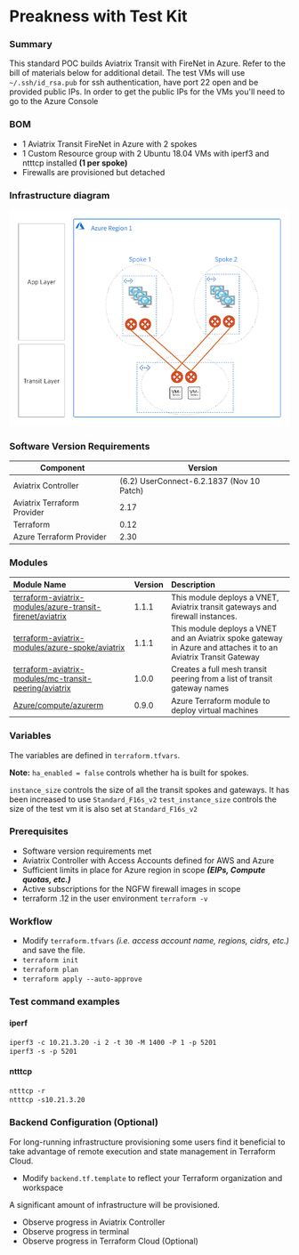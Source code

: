 # Preakness with Test Kit

### Summary

This standard POC builds Aviatrix Transit with FireNet in Azure. Refer to the bill of materials below for additional detail.
The test VMs will use ```~/.ssh/id_rsa.pub``` for ssh authentication, have port 22 open and be provided public IPs.
In order to get the public IPs for the VMs you'll need to go to the Azure Console 


### BOM

- 1 Aviatrix Transit FireNet in Azure with 2 spokes
- 1 Custom Resource group with 2 Ubuntu 18.04 VMs with iperf3 and ntttcp installed **(1 per spoke)**
- Firewalls are provisioned but detached


### Infrastructure diagram

<img src="img/preakness.png">

### Software Version Requirements

Component | Version
--- | ---
Aviatrix Controller | (6.2) UserConnect-6.2.1837 (Nov 10 Patch)
Aviatrix Terraform Provider | 2.17
Terraform | 0.12
Azure Terraform Provider | 2.30

### Modules

Module Name | Version | Description
:--- | :--- | :---
[terraform-aviatrix-modules/azure-transit-firenet/aviatrix](https://registry.terraform.io/modules/terraform-aviatrix-modules/azure-transit-firenet/aviatrix/1.0.2) | 1.1.1 | This module deploys a VNET, Aviatrix transit gateways and firewall instances.
[terraform-aviatrix-modules/azure-spoke/aviatrix](https://registry.terraform.io/modules/terraform-aviatrix-modules/azure-spoke/aviatrix/1.0.1) | 1.1.1 | This module deploys a VNET and an Aviatrix spoke gateway in Azure and attaches it to an Aviatrix Transit Gateway
[terraform-aviatrix-modules/mc-transit-peering/aviatrix](https://registry.terraform.io/modules/terraform-aviatrix-modules/mc-transit-peering/aviatrix/1.0.0) | 1.0.0 | Creates a full mesh transit peering from a list of transit gateway names
[Azure/compute/azurerm](https://registry.terraform.io/modules/Azure/compute/azurerm/0.9.0) | 0.9.0 | Azure Terraform module to deploy virtual machines

### Variables

The variables are defined in ```terraform.tfvars```.

**Note:** ```ha_enabled = false``` controls whether ha is built for spokes. 

```instance_size``` controls the size of all the transit spokes and gateways. It has been increased to use ```Standard_F16s_v2```
```test_instance_size``` controls the size of the test vm it is also set at ```Standard_F16s_v2```

### Prerequisites

- Software version requirements met
- Aviatrix Controller with Access Accounts defined for AWS and Azure
- Sufficient limits in place for Azure region in scope **_(EIPs, Compute quotas, etc.)_**
- Active subscriptions for the NGFW firewall images in scope
- terraform .12 in the user environment ```terraform -v```

### Workflow

- Modify ```terraform.tfvars``` _(i.e. access account name, regions, cidrs, etc.)_ and save the file.
- ```terraform init```
- ```terraform plan```
- ```terraform apply --auto-approve```

### Test command examples

#### iperf

```
iperf3 -c 10.21.3.20 -i 2 -t 30 -M 1400 -P 1 -p 5201
iperf3 -s -p 5201
```

#### ntttcp

```
ntttcp -r
ntttcp -s10.21.3.20
```

### Backend Configuration (Optional)

For long-running infrastructure provisioning some users find it beneficial to take advantage of remote execution and state management in Terraform Cloud.

- Modify ```backend.tf.template``` to reflect your Terraform organization and workspace

A significant amount of infrastructure will be provisioned. 

- Observe progress in Aviatrix Controller
- Observe progress in terminal
- Observe progress in Terraform Cloud (Optional)

